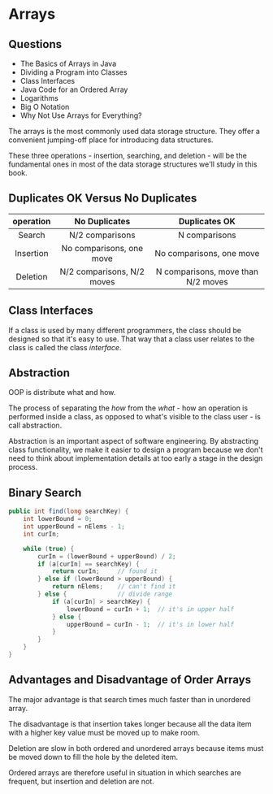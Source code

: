 # Arrays

## Questions
* The Basics of Arrays in Java
* Dividing a Program into Classes
* Class Interfaces
* Java Code for an Ordered Array
* Logarithms
* Big O Notation
* Why Not Use Arrays for Everything?

The arrays is the most commonly used data storage structure. They offer a convenient jumping-off place for introducing data structures.

These three operations - insertion, searching, and deletion - will be the fundamental ones in most of the data storage structures we'll study in this book.

## Duplicates OK Versus No Duplicates
|operation|No Duplicates|Duplicates OK|
|:---:|:---:|:---:|
|Search|N/2 comparisons|N comparisons|
|Insertion|No comparisons, one move|No comparisons, one move|
|Deletion|N/2 comparisons, N/2 moves|N comparisons, move than N/2 moves|

## Class Interfaces
If a class is used by many different programmers, the class should be designed so that it's easy to use. That way that a class user relates to the class is called the class *interface*.

## Abstraction
OOP is distribute what and how.

The process of separating the *how* from the *what* - how an operation is performed inside a class, as opposed to what's visible to the class user - is call abstraction.

Abstraction is an important aspect of software engineering. By abstracting class functionality, we make it easier to design a program because we don't need to think about implementation details at too early a stage in the design process.

## Binary Search
```java
public int find(long searchKey) {
	int lowerBound = 0;
	int upperBound = nElems - 1;
	int curIn;

	while (true) {
		curIn = (lowerBound + upperBound) / 2;
		if (a[curIn] == searchKey) {
			return curIn;     // found it
		} else if (lowerBound > upperBound) {
			return nElems;	  // can't find it
		} else {              // divide range
			if (a[curIn] > searchKey) {
				lowerBound = curIn + 1;  // it's in upper half
			} else {
				upperBound = curIn - 1;  // it's in lower half
			}
		}
	}
}
```

## Advantages and Disadvantage of Order Arrays
The major advantage is that search times much faster than in unordered array.

The disadvantage is that insertion takes longer because all the data item with a higher key value must be moved up to make room.

Deletion are slow in both ordered and unordered arrays because items must be moved down to fill the hole by the deleted item.

Ordered arrays are therefore useful in situation in which searches are frequent, but insertion and deletion are not.